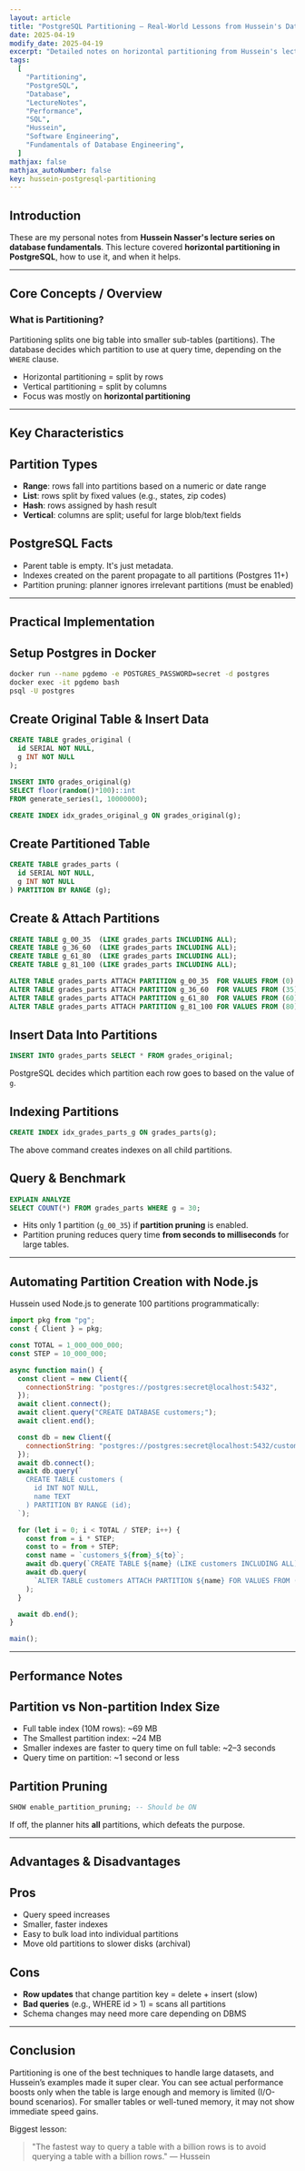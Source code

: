 ```yaml
---
layout: article
title: "PostgreSQL Partitioning – Real-World Lessons from Hussein's Database Lectures"
date: 2025-04-19
modify_date: 2025-04-19
excerpt: "Detailed notes on horizontal partitioning from Hussein's lecture series. Includes real PostgreSQL examples, performance tips, automation scripts, and how partitions improve query speed."
tags:
  [
    "Partitioning",
    "PostgreSQL",
    "Database",
    "LectureNotes",
    "Performance",
    "SQL",
    "Hussein",
    "Software Engineering",
    "Fundamentals of Database Engineering",
  ]
mathjax: false
mathjax_autoNumber: false
key: hussein-postgresql-partitioning
---
```


## Introduction

These are my personal notes from **Hussein Nasser's lecture series on database fundamentals**. This lecture covered **horizontal partitioning in PostgreSQL**, how to use it, and when it helps.

---

## Core Concepts / Overview

### What is Partitioning?

Partitioning splits one big table into smaller sub-tables (partitions). The database decides which partition to use at query time, depending on the `WHERE` clause.

- Horizontal partitioning = split by rows
- Vertical partitioning = split by columns
- Focus was mostly on **horizontal partitioning**

---

## Key Characteristics

## Partition Types

- **Range**: rows fall into partitions based on a numeric or date range
- **List**: rows split by fixed values (e.g., states, zip codes)
- **Hash**: rows assigned by hash result
- **Vertical**: columns are split; useful for large blob/text fields

## PostgreSQL Facts

- Parent table is empty. It's just metadata.
- Indexes created on the parent propagate to all partitions (Postgres 11+)
- Partition pruning: planner ignores irrelevant partitions (must be enabled)

---

## Practical Implementation

## Setup Postgres in Docker

```bash
docker run --name pgdemo -e POSTGRES_PASSWORD=secret -d postgres
docker exec -it pgdemo bash
psql -U postgres
```

## Create Original Table & Insert Data

```sql
CREATE TABLE grades_original (
  id SERIAL NOT NULL,
  g INT NOT NULL
);

INSERT INTO grades_original(g)
SELECT floor(random()*100)::int
FROM generate_series(1, 10000000);

CREATE INDEX idx_grades_original_g ON grades_original(g);
```

## Create Partitioned Table

```sql
CREATE TABLE grades_parts (
  id SERIAL NOT NULL,
  g INT NOT NULL
) PARTITION BY RANGE (g);
```

## Create & Attach Partitions

```sql
CREATE TABLE g_00_35  (LIKE grades_parts INCLUDING ALL);
CREATE TABLE g_36_60  (LIKE grades_parts INCLUDING ALL);
CREATE TABLE g_61_80  (LIKE grades_parts INCLUDING ALL);
CREATE TABLE g_81_100 (LIKE grades_parts INCLUDING ALL);

ALTER TABLE grades_parts ATTACH PARTITION g_00_35  FOR VALUES FROM (0)  TO (35);
ALTER TABLE grades_parts ATTACH PARTITION g_36_60  FOR VALUES FROM (35) TO (60);
ALTER TABLE grades_parts ATTACH PARTITION g_61_80  FOR VALUES FROM (60) TO (80);
ALTER TABLE grades_parts ATTACH PARTITION g_81_100 FOR VALUES FROM (80) TO (100);
```

## Insert Data Into Partitions

```sql
INSERT INTO grades_parts SELECT * FROM grades_original;
```

PostgreSQL decides which partition each row goes to based on the value of `g`.

## Indexing Partitions

```sql
CREATE INDEX idx_grades_parts_g ON grades_parts(g);
```

The above command creates indexes on all child partitions.

## Query & Benchmark

```sql
EXPLAIN ANALYZE
SELECT COUNT(*) FROM grades_parts WHERE g = 30;
```

- Hits only 1 partition (`g_00_35`) if **partition pruning** is enabled.
- Partition pruning reduces query time **from seconds to milliseconds** for large tables.

---

## Automating Partition Creation with Node.js

Hussein used Node.js to generate 100 partitions programmatically:

```js
import pkg from "pg";
const { Client } = pkg;

const TOTAL = 1_000_000_000;
const STEP = 10_000_000;

async function main() {
  const client = new Client({
    connectionString: "postgres://postgres:secret@localhost:5432",
  });
  await client.connect();
  await client.query("CREATE DATABASE customers;");
  await client.end();

  const db = new Client({
    connectionString: "postgres://postgres:secret@localhost:5432/customers",
  });
  await db.connect();
  await db.query(`
    CREATE TABLE customers (
      id INT NOT NULL,
      name TEXT
    ) PARTITION BY RANGE (id);
  `);

  for (let i = 0; i < TOTAL / STEP; i++) {
    const from = i * STEP;
    const to = from + STEP;
    const name = `customers_${from}_${to}`;
    await db.query(`CREATE TABLE ${name} (LIKE customers INCLUDING ALL);`);
    await db.query(
      `ALTER TABLE customers ATTACH PARTITION ${name} FOR VALUES FROM (${from}) TO (${to});`
    );
  }

  await db.end();
}

main();
```

---

## Performance Notes

## Partition vs Non-partition Index Size

- Full table index (10M rows): ~69 MB
- The Smallest partition index: ~24 MB
- Smaller indexes are faster to query time on full table: ~2–3 seconds
- Query time on partition: ~1 second or less

## Partition Pruning

```sql
SHOW enable_partition_pruning; -- Should be ON
```

If off, the planner hits **all** partitions, which defeats the purpose.

---

## Advantages & Disadvantages

## Pros

- Query speed increases
- Smaller, faster indexes
- Easy to bulk load into individual partitions
- Move old partitions to slower disks (archival)

## Cons

- **Row updates** that change partition key = delete + insert (slow)
- **Bad queries** (e.g., WHERE id > 1) = scans all partitions
- Schema changes may need more care depending on DBMS

---

## Conclusion

Partitioning is one of the best techniques to handle large datasets, and Hussein’s examples made it super clear. You can see actual performance boosts only when the table is large enough and memory is limited (I/O-bound scenarios). For smaller tables or well-tuned memory, it may not show immediate speed gains.

Biggest lesson:

> "The fastest way to query a table with a billion rows is to avoid querying a table with a billion rows." — Hussein
